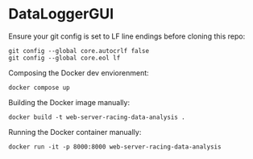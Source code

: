 # DataLoggerGUI
Ensure your git config is set to LF line endings before cloning this repo:
```
git config --global core.autocrlf false
git config --global core.eol lf
```

Composing the Docker dev enviorenment:
```
docker compose up
```

Building the Docker image manually:
```
docker build -t web-server-racing-data-analysis .
```

Running the Docker container manually:
```
docker run -it -p 8000:8000 web-server-racing-data-analysis
```
